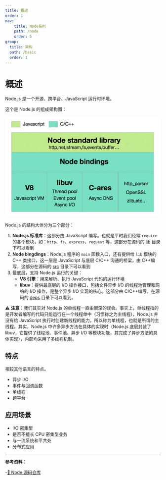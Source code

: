 ```yaml
---
title: 概述
order: 1
nav:
    title: Node系列
    path: /node
    order: 5
group:
  title: 架构
  path: /basic
  order: 1    
---
```


# 概述

Node.js 是一个开源、跨平台、JavaScript 运行时环境。

这个是 Node.js 的组成架构图：

![image-20240824154933354](./assets/image-20240824154933354.png)

Node.js 的结构大体分为三个部分：

1. **Node.js 标准库**：这部分由 JavaScript 编写。也就是平时我们经常 `require` 的各个模块，如：`http`、`fs`、`express`、`request` 等，这部分在源码的 [lib](https://github.com/nodejs/node/tree/master/lib) 目录下可以看到
2. **Node bingdings**：Node.js 程序的 `main` 函数入口，还有提供给 `lib` 模块的 C++ 类接口，这一层是 JavaScript 与底层 C/C++ 沟通的桥梁，由 C++编写，这部分在源码的 [src](https://github.com/nodejs/node/tree/master/src) 目录下可以看到
3. 最底层，支持 Node.js 运行的关键：
   - **V8 引擎**：用来解析、执行 JavaScript 代码的运行环境
   - **libuv**：提供最底层的 I/O 操作接口，包括文件异步 I/O 的线程池管理和网络的 I/O 操作，是整个异步 I/O 实现的核心。这部分由 C/C++编写，在源码的 [deps](https://github.com/nodejs/node/tree/master/deps) 目录下可以看到。

⚠️ **注意**：我们其实对 Node.js 的单线程一直由很深的误会。事实上，单线程指的是开发者编写的代码只能运行在一个线程单中（习惯称之为主线程），Node.js 并没有给 JavaScript 执行时创建新线程的能力，所以称为单线程，也就是所谓的主线程。其实，Node.js 中许多异步方法在具体的实现时（Node.js 底层封装了 libuv，它提供了线程池、事件池、异步 I/O 等模块功能，其完成了异步方法的具体实现），内部均采用了多线程机制。

## 特点

相较其他语言的特点。

- 异步 I/O
- 事件与回调函数
- 单线程
- 跨平台

## 应用场景

- I/O 密集型
- 是否不擅长 CPU 密集型业务
- 与一流系统和平共处
- 分布式应用

---

**参考资料：**

-[📖 Node 源码仓库](https://github.com/nodejs/node)
